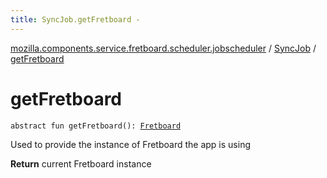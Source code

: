 ```yaml
---
title: SyncJob.getFretboard - 
---
```


[mozilla.components.service.fretboard.scheduler.jobscheduler](../index.html) / [SyncJob](index.html) / [getFretboard](./get-fretboard.html)

# getFretboard

`abstract fun getFretboard(): `[`Fretboard`](../../mozilla.components.service.fretboard/-fretboard/index.html)

Used to provide the instance of Fretboard
the app is using

**Return**
current Fretboard instance

